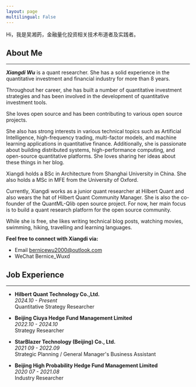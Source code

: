 ```yaml
---
layout: page
multilingual: False
---
```


Hi，我是吴湘菂，金融量化投资相关技术布道者及实践者。


## About Me
***
**_Xiangdi Wu_** is a quant researcher. She has a solid experience in the quantitative investment and financial industry for more than 8 years. 

Throughout her career, she has built a number of quantitative investment strategies and has been involved in the development of quantitative investment tools. 

She loves open source and has been contributing to various open source projects.  

She also has strong interests in various technical topics such as Artificial Intelligence, high-frequency trading, multi-factor models, and machine learning applications in quantitative finance. Additionally, she is passionate about building distributed systems, high-performance computing, and open-source quantitative platforms. She loves sharing her ideas about these things in her blog.

Xiangdi holds a BSc in Architecture from Shanghai University in China. She also holds a MSc in MFE from the University of Oxford.

Currently, Xiangdi works as a junior quant researcher at Hilbert Quant and also wears the hat of Hilbert Quant Community Manager. She is also the co-founder of the QuantML-Qlib open source project. For now, her main focus is to build a quant research platform for the open source community.

While she is free, she likes writing technical blog posts, watching movies, swimming, hiking, travelling and learning languages.

**Feel free to connect with Xiangdi via:**
- Email   bernicewu2000@outlook.com
- WeChat   Bernice_Wuxd

## Job Experience
***
- **Hilbert Quant Technology Co.,Ltd.**  
  _2024.10 - Present_  
  Quantitative Strategy Researcher  

- **Beijing Ciuya Hedge Fund Management Limited**  
  _2022.10 - 2024.10_  
  Strategy Researcher  

- **StarBlazer Technology (Beijing) Co., Ltd.**  
  _2021 09 - 2022.09_  
  Strategic Planning / General Manager's Business Assistant  

- **Beijing High Probability Hedge Fund Management Limited**  
  _2020 07 - 2021.08_  
  Industry Researcher